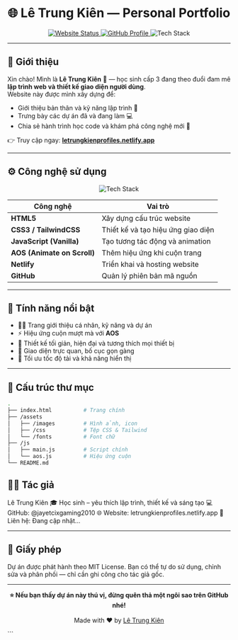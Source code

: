 <h1 align="center">🌐 Lê Trung Kiên — Personal Portfolio</h1>

<p align="center">
  <a href="https://letrungkienprofiles.netlify.app/" target="_blank">
    <img src="https://img.shields.io/badge/Live%20Website-online-brightgreen?style=for-the-badge" alt="Website Status" />
  </a>
  <a href="https://github.com/jayetcixgaming2010" target="_blank">
    <img src="https://img.shields.io/badge/GitHub-jayetcixgaming2010-181717?style=for-the-badge&logo=github" alt="GitHub Profile" />
  </a>
  <img src="https://img.shields.io/badge/Made%20with-❤️%20%26%20HTML%2FCSS%2FJS-orange?style=for-the-badge" alt="Tech Stack" />
</p>

---

## 🧭 Giới thiệu

Xin chào! Mình là **Lê Trung Kiên** 👋 — học sinh cấp 3 đang theo đuổi đam mê **lập trình web và thiết kế giao diện người dùng**.  
Website này được mình xây dựng để:

- Giới thiệu bản thân và kỹ năng lập trình 🧠  
- Trưng bày các dự án đã và đang làm 💻  
- Chia sẻ hành trình học code và khám phá công nghệ mới 🌱  

👉 Truy cập ngay: **[letrungkienprofiles.netlify.app](https://letrungkienprofiles.netlify.app/)**

---

## ⚙️ Công nghệ sử dụng

<p align="center">
  <img src="https://skillicons.dev/icons?i=html,css,js,tailwind,netlify,github" alt="Tech Stack" />
</p>

| Công nghệ | Vai trò |
|------------|----------|
| **HTML5** | Xây dựng cấu trúc website |
| **CSS3 / TailwindCSS** | Thiết kế và tạo hiệu ứng giao diện |
| **JavaScript (Vanilla)** | Tạo tương tác động và animation |
| **AOS (Animate on Scroll)** | Thêm hiệu ứng khi cuộn trang |
| **Netlify** | Triển khai và hosting website |
| **GitHub** | Quản lý phiên bản mã nguồn |

---

## 🧩 Tính năng nổi bật

- 🧑‍💻 Trang giới thiệu cá nhân, kỹ năng và dự án  
- ⚡ Hiệu ứng cuộn mượt mà với **AOS**  
- 🌙 Thiết kế tối giản, hiện đại và tương thích mọi thiết bị  
- 💼 Giao diện trực quan, bố cục gọn gàng  
- 🚀 Tối ưu tốc độ tải và khả năng hiển thị  

---

## 📁 Cấu trúc thư mục

```bash
.
├── index.html          # Trang chính
├── /assets
│   ├── /images         # Hình ảnh, icon
│   ├── /css            # Tệp CSS & Tailwind
│   └── /fonts          # Font chữ
├── /js
│   ├── main.js         # Script chính
│   └── aos.js          # Hiệu ứng cuộn
└── README.md
```

## 👨‍🎨 Tác giả
Lê Trung Kiên
🎓 Học sinh – yêu thích lập trình, thiết kế và sáng tạo
💻 GitHub: @jayetcixgaming2010
🌐 Website: letrungkienprofiles.netlify.app
📧 Liên hệ: Đang cập nhật...

---

## 🪪 Giấy phép
Dự án được phát hành theo MIT License.
Bạn có thể tự do sử dụng, chỉnh sửa và phân phối — chỉ cần ghi công cho tác giả gốc.

---
<p align="center"> <b>⭐ Nếu bạn thấy dự án này thú vị, đừng quên thả một ngôi sao trên GitHub nhé!</b><br><br> Made with ❤️ by <a href="https://letrungkienprofiles.netlify.app/">Lê Trung Kiên</a> </p> ```
